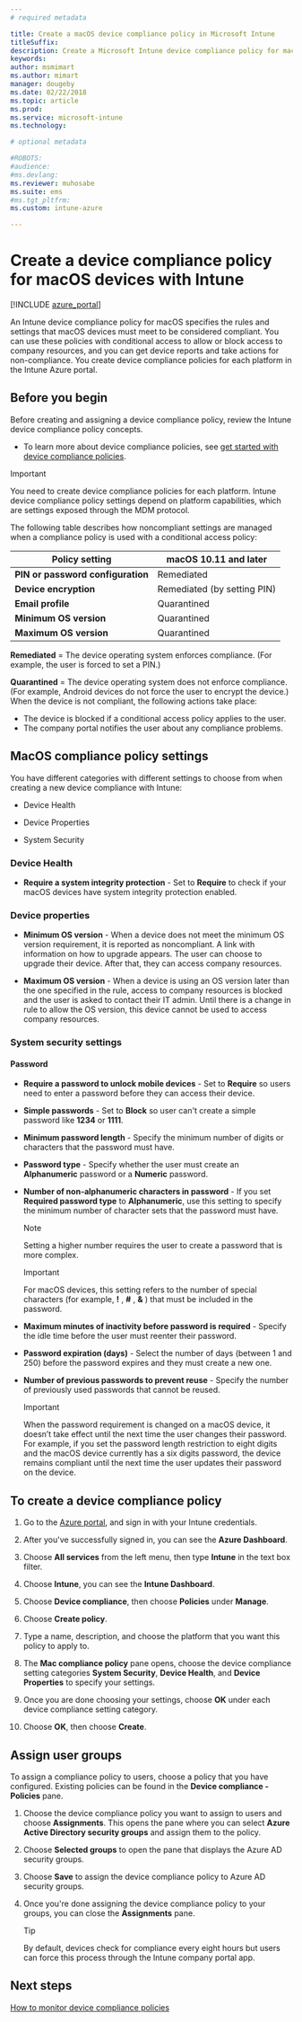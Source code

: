 ```yaml
---
# required metadata

title: Create a macOS device compliance policy in Microsoft Intune
titleSuffix:
description: Create a Microsoft Intune device compliance policy for macOS devices so you can specify requirements that a device must meet to be compliant.
keywords:
author: msmimart
ms.author: mimart
manager: dougeby
ms.date: 02/22/2018
ms.topic: article
ms.prod:
ms.service: microsoft-intune
ms.technology:

# optional metadata

#ROBOTS:
#audience:
#ms.devlang:
ms.reviewer: muhosabe
ms.suite: ems
#ms.tgt_pltfrm:
ms.custom: intune-azure

---
```


# Create a device compliance policy for macOS devices with Intune


[!INCLUDE [azure_portal](./includes/azure_portal.md)]

An Intune device compliance policy for macOS specifies the rules and settings that macOS devices must meet to be considered compliant. You can use these policies with conditional access to allow or block access to company resources, and you can get device reports and take actions for non-compliance. You create device compliance policies for each platform in the Intune Azure portal.

## Before you begin

Before creating and assigning a device compliance policy, review the Intune device compliance policy concepts.

- To learn more about device compliance policies, see [get started with device compliance policies](device-compliance.md).

> [!IMPORTANT]
> You need to create device compliance policies for each platform. Intune device compliance policy settings depend on platform capabilities, which are settings exposed through the MDM protocol.

The following table describes how noncompliant settings are managed when a compliance policy is used with a conditional access policy:


| Policy setting | macOS 10.11 and later |
| --- | --- |
| **PIN or password configuration** | Remediated |   
| **Device encryption** | Remediated (by setting PIN) |
| **Email profile** | Quarantined |
|**Minimum OS version** | Quarantined |
| **Maximum OS version** | Quarantined |  


**Remediated** = The device operating system enforces compliance. (For example, the user is forced to set a PIN.)

**Quarantined** = The device operating system does not enforce compliance. (For example, Android devices do not force the user to encrypt the device.) When the device is not compliant, the following actions take place:

- The device is blocked if a conditional access policy applies to the user.
- The company portal notifies the user about any compliance problems.

## MacOS compliance policy settings

You have different categories with different settings to choose from when creating a new device compliance with Intune:

- Device Health

- Device Properties

- System Security

### Device Health

- **Require a system integrity protection** - Set to **Require** to check if your macOS devices have system integrity protection enabled.

### Device properties

- **Minimum OS version** - When a device does not meet the minimum OS version requirement, it is reported as noncompliant. A link with information on how to upgrade appears. The user can choose to upgrade their device. After that, they can access company resources.

- **Maximum OS version** - When a device is using an OS version later than the one specified in the rule, access to company resources is blocked and the user is asked to contact their IT admin. Until there is a change in rule to allow the OS version, this device cannot be used to access company resources.

### System security settings

#### Password

- **Require a password to unlock mobile devices** - Set to **Require** so users need to enter a password before they can access their device.

- **Simple passwords** - Set to **Block** so user can't create a simple password like **1234** or **1111**.

- **Minimum password length** - Specify the minimum number of digits or characters that the password must have.

- **Password type** - Specify whether the user must create an **Alphanumeric** password or a **Numeric** password.

- **Number of non-alphanumeric characters in password** - If you set **Required password type** to **Alphanumeric**, use this setting to specify the minimum number of character sets that the password must have. 

	> [!NOTE]
	> Setting a higher number requires the user to create a password that is more complex.

	> [!IMPORTANT]
	> For macOS devices, this setting refers to the number of special characters (for example, **!** , **#** , **&amp;** ) that must be included in the password.

- **Maximum minutes of inactivity before password is required** - Specify the idle time before the user must reenter their password.

- **Password expiration (days)** - Select the number of days (between 1 and 250) before the password expires and they must create a new one.

- **Number of previous passwords to prevent reuse** - Specify the number of previously used passwords that cannot be reused.

	> [!IMPORTANT]
	> When the password requirement is changed on a macOS device, it doesn’t take effect until the next time the user changes their password. For example, if you set the password length restriction to eight digits and the macOS device currently has a six digits password, the device remains compliant until the next time the user updates their password on the device.

## To create a device compliance policy

1. Go to the [Azure portal](https://portal.azure.com), and sign in with your Intune credentials.

2. After you've successfully signed in, you can see the **Azure Dashboard**.

3. Choose **All services** from the left menu, then type **Intune** in the text box filter.

4. Choose **Intune**, you can see the **Intune Dashboard**.

5. Choose **Device compliance**, then choose **Policies** under **Manage**.

6. Choose **Create policy**.

7. Type a name, description, and choose the platform that you want this policy to apply to.

8. The **Mac compliance policy** pane opens, choose the device compliance setting categories **System Security**, **Device Health**, and **Device Properties** to specify your settings.

10. Once you are done choosing your settings, choose **OK** under each device compliance setting category.

11. Choose **OK**, then choose **Create**.

## Assign user groups

To assign a compliance policy to users, choose a policy that you have configured. Existing policies can be found in the **Device compliance - Policies** pane.

1. Choose the device compliance policy you want to assign to users and choose **Assignments**. This opens the pane where you can select **Azure Active Directory security groups** and assign them to the policy.

2. Choose **Selected groups** to open the pane that displays the Azure AD security groups.

3. Choose **Save** to assign the device compliance policy to Azure AD security groups.

4. Once you're done assigning the device compliance policy to your groups, you can close the **Assignments** pane.

	> [!TIP]
	> By default, devices check for compliance every eight hours but users can force this process through the Intune company portal app.

## Next steps

[How to monitor device compliance policies](compliance-policy-monitor.md)
